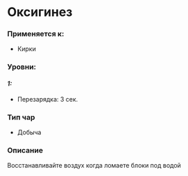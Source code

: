 # Оксигинез

### Применяется к:

* Кирки

### Уровни:&#x20;

#### _1:_

* &#x20;Перезарядка: 3 сек.

### Тип чар

* Добыча

### Описание

Восстанавливайте воздух когда ломаете блоки под водой
